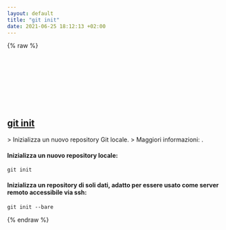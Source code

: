 ```yaml
---
layout: default
title: "git init"
date: 2021-06-25 18:12:13 +02:00
---
```

{% raw %}
<h2 id="git-init">
  <a href="/it/common/git-init.html">git init</a> <a href="#git-init"><svg class="icon">
    <use href="/assets/images/unicode_sprite.svg#link" />
  </svg></a>
</h2>
> Inizializza un nuovo repository Git locale.
> Maggiori informazioni: <https://git-scm.com/docs/git-init>.

#### Inizializza un nuovo repository locale:
```shell
git init
```
#### Inizializza un repository di soli dati, adatto per essere usato come server remoto accessibile via ssh:
```shell
git init --bare
```
{% endraw %}